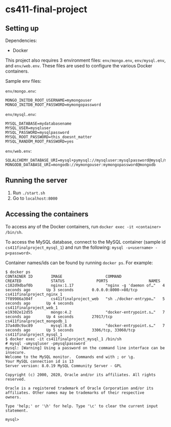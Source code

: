 # cs411-final-project

## Setting up

Dependencies:
* Docker

This project also requires 3 environment files: `env/mongo.env`, `env/mysql.env`, and `env/web.env`. These files are used to configure the various Docker containers.

Sample env files:

`env/mongo.env`:
```
MONGO_INITDB_ROOT_USERNAME=mymongouser
MONGO_INITDB_ROOT_PASSWORD=mymongopassword
```

`env/mysql.env`:
```
MYSQL_DATABASE=mydatabasename
MYSQL_USER=mysqluser
MYSQL_PASSWORD=mysqlpassword
MYSQL_ROOT_PASSWORD=this_doesnt_matter
MYSQL_RANDOM_ROOT_PASSWORD=yes
```

`env/web.env`:
```
SQLALCHEMY_DATABASE_URI=mysql+pymysql://mysqluser:mysqlpassword@mysql/mydatabasename
MONGODB_DATABASE_URI=mongodb://mymongouser:mymongopassword@mongodb
```

## Running the server

1) Run `./start.sh`
2) Go to `localhost:8000`

## Accessing the containers

To access any of the Docker containers, run `docker exec -it <container> /bin/sh`.

To access the MySQL database, connect to the MySQL container (sample id `cs411finalproject_mysql_1`) and run the following:
`mysql -u<username> -p<password>`.

Container names/ids can be found by running `docker ps`. For example:
```
$ docker ps
CONTAINER ID        IMAGE                   COMMAND                  CREATED             STATUS              PORTS                  NAMES
c182d9dbaf0b        nginx:1.17              "nginx -g 'daemon of…"   4 seconds ago       Up 3 seconds        0.0.0.0:8000->80/tcp   cs411finalproject_nginx_1
7f89986a304f        cs411finalproject_web   "sh ./docker-entrypo…"   5 seconds ago       Up 4 seconds                               cs411finalproject_web_1
e19302e12d55        mongo:4.2               "docker-entrypoint.s…"   7 seconds ago       Up 4 seconds        27017/tcp              cs411finalproject_mongodb_1
37a4d0c9ac89        mysql:8.0               "docker-entrypoint.s…"   7 seconds ago       Up 5 seconds        3306/tcp, 33060/tcp    cs411finalproject_mysql_1
$ docker exec -it cs411finalproject_mysql_1 /bin/sh
# mysql -umysqluser -pmysqlpassword
mysql: [Warning] Using a password on the command line interface can be insecure.
Welcome to the MySQL monitor.  Commands end with ; or \g.
Your MySQL connection id is 13
Server version: 8.0.19 MySQL Community Server - GPL

Copyright (c) 2000, 2020, Oracle and/or its affiliates. All rights reserved.

Oracle is a registered trademark of Oracle Corporation and/or its
affiliates. Other names may be trademarks of their respective
owners.

Type 'help;' or '\h' for help. Type '\c' to clear the current input statement.

mysql> 
```
